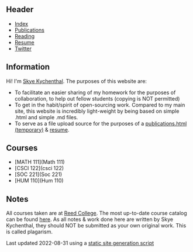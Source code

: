 ## Header
* [Index](/)
* [Publications](/pub_temp)
* [Reading](/reading)
* [Resume](/resume.pdf)
* [Twitter](https://www.twitter.com/skymochi64)

## Information
Hi! I'm [Skye Kychenthal](https://www.skymocha.net). The purposes of this website are:
* To facilitate an easier sharing of my homework for the purposes of collaboration, to help out fellow students (copying is NOT permitted)
* To get in the habit/spirit of open-sourcing work. Compared to my main site, this website is incredibly light-weight by being based on simple .html and simple .md files. 
* To serve as a file upload source for the purposes of a [publications.html (temporary)](/pub_temp.html) & [resume](/resume.pdf).

## Courses

* [MATH 111](Math 111) 
* [CSCI 122](csci 122) 
* [SOC 221](Soc 221) 
* [HUM 110](Hum 110) 

## Notes
All courses taken are at [Reed College](https://www.reed.edu). The most up-to-date course catalog can be found [here](https://www.reed.edu/catalog/). As all notes & work done here are written by Skye Kychenthal, they should NOT be submitted as your own original work. This is called plagarism.



Last updated 2022-08-31 using a [static site generation script](https://github.com/SkyMocha/skymocha.github.io/blob/main/update.py)